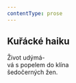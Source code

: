 ```yaml
---
contentType: prose
---
```


## Kuřácké haiku

Život udýmá-  
vá s popelem do klína  
šedočerných žen.
